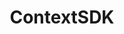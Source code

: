 ---
layout: startup_page
title: "ContextSDK"
id: "contextsdk.com"
permalink: "/contextsdkcontextsdk.com04232025/"
website: "https://contextsdk.com/"
funding_round: "Seed"
funding_amount: "$4M"
investors: "Speedinvest, First Momentum Ventures, Heracles Capital"
about: "ContextSDK is a mobile app development company that uses on-device machine learning (Edge AI) to understand user intent and personalize app experiences without compromising user privacy. Its platform offers Context Insights, Context Decision, and Context Push, enabling better app engagement and retention. The company aims to improve mobile app experiences by adapting to real-world user contexts."
markets: "Mobile App Development, AI, Machine Learning, Software Development, Developer Platform, Developer Tools"
hq: "New York, NY, United States"
founded_year: "2023"
linkedin: "https://www.linkedin.com/company/contextsdk"
twitter: "https://twitter.com/context_sdk"
instagram: ""
facebook: ""
crunchbase: "https://www.crunchbase.com/organization/contextsdk"
pitchbook: "https://pitchbook.com/profiles/company/539019-91"

# SEO Optimization
meta_title: "ContextSDK - Seed Funding ($4M)"
meta_description: "ContextSDK, ContextSDK is a mobile app development company that uses on-device machine learning (Edge AI) to understand user intent and personalize app experience..."
meta_keywords: "ContextSDK, Mobile App Development, AI, Machine Learning, Software Development, Developer Platform, Developer Tools, Seed funding"
canonical_url: "https://pkprojectstartups.github.io/projectstartups.com/contextsdkcontextsdk.com04232025/"
---